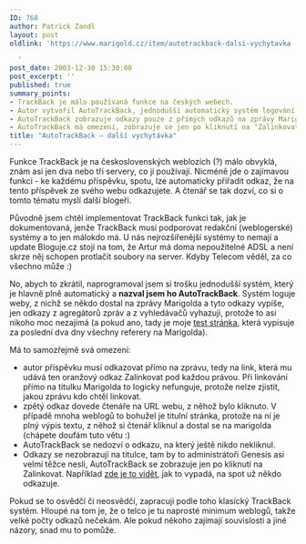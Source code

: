 ```yaml
---
ID: 768
author: Patrick Zandl
layout: post
oldlink: 'https://www.marigold.cz/item/autotrackback-dalsi-vychytavka

  '
post_date: 2003-12-30 15:30:00
post_excerpt: ''
published: true
summary_points:
- TrackBack je málo používaná funkce na českých webech.
- Autor vytvořil AutoTrackBack, jednodušší automatický systém logování odkazů.
- AutoTrackBack zobrazuje odkazy pouze z přímých odkazů na zprávy Marigolda.
- AutoTrackBack má omezení, zobrazuje se jen po kliknutí na "Zalinkovat".
title: "AutoTrackBack – další vychytávka"
---
```


<p>
Funkce TrackBack je na československých weblozích (?) málo obvyklá, znám asi jen dva nebo tři servery, co ji používají. Nicméně jde o zajímavou funkci - ke každému příspěvku, spotu,&#160;lze automaticky přiřadit odkaz, že na tento příspěvek ze svého webu odkazujete. A čtenář se tak dozví, co si o tomto tématu myslí další blogeři. </p>

<p>
Původně jsem chtěl implementovat TrackBack funkci tak, jak je dokumentovaná, jenže TrackBack musí podporovat redakční (weblogerské) systémy a to jen málokdo má. U nás nejrozšířenější systémy to nemají a update Bloguje.cz stojí na tom, že Artur má doma nepoužitelné ADSL a není skrze něj schopen protlačit soubory na server. Kdyby Telecom věděl, za co všechno může :)</p>

<p>
No, abych to zkrátil, naprogramoval jsem si trošku jednodušší systém, který je hlavně plně automatický a <STRONG>nazval jsem ho AutoTrackBack</STRONG>. Systém loguje weby, z nichž se někdo dostal na zprávy Marigolda a tyto odkazy vypíše, jen odkazy z agregátorů zpráv a z vyhledávačů vyhazuji, protože to asi nikoho moc nezajímá (a pokud ano, tady je moje <A href="/from.html">test stránka</A>, která vypisuje za poslední dva dny všechny referery na Marigolda). </p>

<p>
Má to samozřejmě svá omezení: </p>

<UL>
<LI>autor příspěvku musí odkazovat přímo na zprávu, tedy na link, která mu udává ten oranžový odkaz Zalinkovat pod každou právou. Při linkování přímo na titulku Marigolda to logicky nefunguje, protože nelze zjistit, jakou zprávu kdo chtěl linkovat. </LI>
<LI>zpětý odkaz dovede čtenáře na URL webu, z něhož bylo kliknuto. V případě mnoha weblogů to bohužel je titulní stránka, protože na ní je plný výpis textu, z něhož si čtenář kliknul a dostal se na marigolda (chápete doufám tuto větu :)</LI>
<LI>AutoTrackBack se nedozví o odkazu, na který ještě nikdo nekliknul.</LI>
<LI>Odkazy se nezobrazují na titulce, tam by to administrátoři Genesis asi velmi těžce nesli, AutoTrackBack se zobrazuje jen po kliknutí na Zalinkovat. Například <A href="http://www.marigold.cz/zprava.html?id=26366">zde je to vidět</A>, jak to vypadá, na spot už někdo odkazuje. </LI></UL>
<p>
Pokud se to osvědčí či neosvědčí, zapracuji podle toho klasický TrackBack systém. Hloupé na tom je, že o telco je tu naprosté minimum weblogů, takže velké počty odkazů nečekám. Ale pokud někoho zajímají souvislosti a jiné názory, snad mu to pomůže. </p>